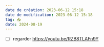 ```yaml
---
date de création: 2023-06-12 15:18
date de modification: 2023-06-12 15:18
tag: 📥
date: 2024-08-19
---
```

- [ ] regarder https://youtu.be/RZB8TLAFn9Y 